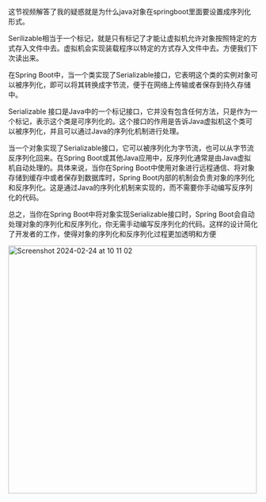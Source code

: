 这节视频解答了我的疑惑就是为什么java对象在springboot里面要设置成序列化形式。    

Serilizable相当于一个标记，就是只有标记了才能让虚拟机允许对象按照特定的方式存入文件中去。虚拟机会实现装载程序以特定的方式存入文件中去。方便我们下次读出来。          

在Spring Boot中，当一个类实现了Serializable接口，它表明这个类的实例对象可以被序列化，即可以将其转换成字节流，便于在网络上传输或者保存到持久存储中。

Serializable 接口是Java中的一个标记接口，它并没有包含任何方法，只是作为一个标记，表示这个类是可序列化的。这个接口的作用是告诉Java虚拟机这个类可以被序列化，并且可以通过Java的序列化机制进行处理。

当一个对象实现了Serializable接口，它可以被序列化为字节流，也可以从字节流反序列化回来。在Spring Boot或其他Java应用中，反序列化通常是由Java虚拟机自动处理的。具体来说，当你在Spring Boot中使用对象进行远程通信、将对象存储到缓存中或者保存到数据库时，Spring Boot内部的机制会负责对象的序列化和反序列化。这是通过Java的序列化机制来实现的，而不需要你手动编写反序列化的代码。

总之，当你在Spring Boot中将对象实现Serializable接口时，Spring Boot会自动处理对象的序列化和反序列化，你无需手动编写反序列化的代码。这样的设计简化了开发者的工作，使得对象的序列化和反序列化过程更加透明和方便

<img width="502" alt="Screenshot 2024-02-24 at 10 11 02" src="https://github.com/xkong-study/reggie_delivery_note/assets/100473178/362b5385-cec9-48f4-a2ca-c6b1e37be373">
